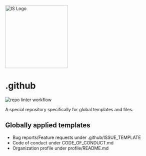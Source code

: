 <picture>
  <source media="(prefers-color-scheme: dark)" srcset="https://theme.tekcloud.com/prod/github/is-logo-dark-mode.svg" width="200px">
  <source media="(prefers-color-scheme: light)" srcset="https://theme.tekcloud.com/prod/github/is-logo-light-mode.svg" width="200px">
  <img alt="IS Logo" src="https://theme.tekcloud.com/prod/github/is-logo-light-mode.svg" width="200px">
</picture>

# .github
![repo linter workflow](https://github.com/initialstate/.github/actions/workflows/is-repo-lint.yml/badge.svg)

A special repository specifically for global templates and files.

## Globally applied templates

- Bug reports/Feature requests under .github/ISSUE_TEMPLATE
- Code of conduct under CODE_OF_CONDUCT.md
- Organization profile under profile/README.md
